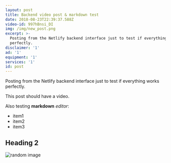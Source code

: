 ```yaml
---
layout: post
title: Backend video post & markdown test
date: 2018-08-23T22:39:37.588Z
video-id: 997hBnsi_DI
img: /img/new_post.png
excerpt: >-
  Posting from the Netlify backend interface just to test if everything works
  perfectly.
disclaimer: '1'
ad: '1'
equipment: '1'
services: '1'
id: post
---
```

Posting from the Netlify backend interface just to test if everything works perfectly.

This post should have a video.

Also testing **markdown** *editor*:

* item1
* item2
* item3

## Heading 2

![random image](https://source.unsplash.com/random/300x300)
